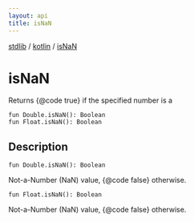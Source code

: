 ```yaml
---
layout: api
title: isNaN
---
```

[stdlib](../index.html) / [kotlin](index.html) / [isNaN](isNaN.html)

# isNaN
Returns {@code true} if the specified number is a
```
fun Double.isNaN(): Boolean
fun Float.isNaN(): Boolean
```
## Description
```
fun Double.isNaN(): Boolean
```
Not-a-Number (NaN) value, {@code false} otherwise.

```
fun Float.isNaN(): Boolean
```
Not-a-Number (NaN) value, {@code false} otherwise.

